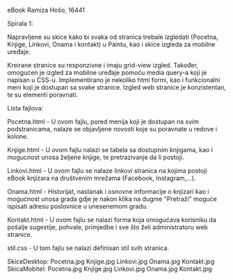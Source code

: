 eBook
Ramiza Hošo, 16441

Spirala 1:

Napravljene su skice kako bi svaka od stranica trebale izgledati (Pocetna, Knjige, Linkovi, Onama i kontakt) u Paintu, kao i skice izgleda za mobilne uređaje.

Kreirane stranice su responzivne i imaju grid-view izgled. Također, omogućen je izgled za mobilne uređaje pomoću media query-a koji je napisan u CSS-u. Implementirano je nekoliko html formi, kao i funkcionalni meni koji je dostupan sa svake stranice. Izgled web stranice je konzistentan, te su elementi poravnati.

Lista fajlova:

Pocetna.html - U ovom fajlu, pored menija koji je dostupan na svim podstranicama, nalaze se objavljene novosti koje su poravnate u redove i kolone.

Knjige.html - U ovom fajlu nalazi se tabela sa dostupnim knjigama, kao i mogucnost unosa željene knjige, te pretrazivanje da li postoji.

Linkovi.html - U ovom fajlu se nalaze linkovi stranica na kojima postoji eBook knjizara na društvenim mrežama (Facebook, Instagram,...).

Onama.html - Historijat, nastanak i osnovne informacije o knjizari kao i mogućnost unosa grada gdje je nakon klika na dugme "Pretraži"                  moguće ispisati adresu poslovnice u unesenemom gradu.
			 
Kontakt.html - U ovom fajlu se nalazi forma koja omogućava korisniku da pošalje sugestije, pohvale, primjedbe i sve što želi                              administratoru web stranice.

stil.css - U tom fajlu se nalazi definisan stil svih stranica.

SkiceDesktop:
               Pocetna.jpg
               Knjige.jpg
               Linkovi.jpg
               Onama.jpg
               Kontakt.jpg
SkicaMobitel:
              Pocetna.jpg
              Knjige.jpg
              Linkovi.jpg
              Onama.jpg
              Kontakt.jpg
